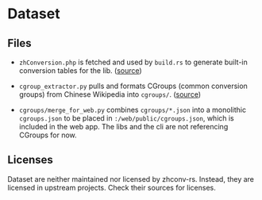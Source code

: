 # Dataset

## Files

- `zhConversion.php` is fetched and used by `build.rs` to generate built-in conversion tables for the lib. ([source](https://github.com/wikimedia/mediawiki/blob/master/includes/languages/data/ZhConversion.php))

- `cgroup_extractor.py` pulls and formats CGroups (common conversion groups) from Chinese Wikipedia into `cgroups/`. ([source](https://zh.wikipedia.org/w/index.php?search=CGroup&title=Special:%E6%90%9C%E7%B4%A2&profile=advanced&fulltext=1&ns10=1&ns828=1))

- `cgroups/merge_for_web.py` combines `cgroups/*.json` into a monolithic `cgroups.json` to be placed in `:/web/public/cgroups.json`, which is included in the web app. The libs and the cli are not referencing CGroups for now. 

## Licenses
Dataset are neither maintained nor licensed by zhconv-rs. Instead, they are licensed in upstream projects. Check their sources for licenses.
